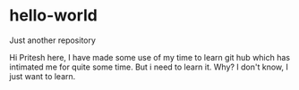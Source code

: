 # hello-world
Just another repository

Hi Pritesh here,
I have made some use of my time to learn git hub which has
intimated me for quite some time. But i need to learn it.
Why? 
I don't know, I just want to learn. 
